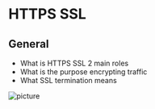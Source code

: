 # HTTPS SSL

## General
* What is HTTPS SSL 2 main roles
* What is the purpose encrypting traffic
* What SSL termination means

![picture](https://s3.amazonaws.com/intranet-projects-files/holbertonschool-sysadmin_devops/276/FlhGPEK.png)